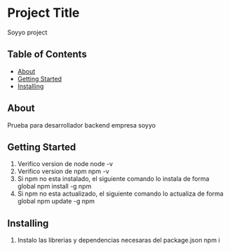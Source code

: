 # Project Title 
Soyyo project

## Table of Contents

- [About](#about)
- [Getting Started](#getting_started)
- [Installing](#installing)

## About
Prueba para desarrollador backend empresa soyyo

## Getting Started
1. Verifico version de node
node -v
2. Verifico version de npm
npm -v
3. Si npm no esta instalado, el siguiente comando lo instala de forma global
npm install -g npm
4. Si npm no esta actualizado, el siguiente comando lo actualiza de forma global
npm update -g npm

## Installing
1. Instalo las librerias y dependencias necesaras del package.json
npm i